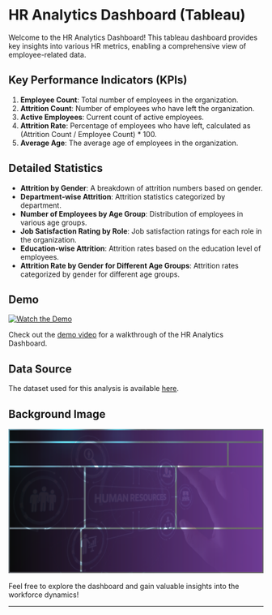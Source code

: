 # HR Analytics Dashboard (Tableau)

Welcome to the HR Analytics Dashboard! This tableau dashboard provides key insights into various HR metrics, enabling a comprehensive view of employee-related data.

## Key Performance Indicators (KPIs)

1. **Employee Count**: Total number of employees in the organization.
2. **Attrition Count**: Number of employees who have left the organization.
3. **Active Employees**: Current count of active employees.
4. **Attrition Rate**: Percentage of employees who have left, calculated as (Attrition Count / Employee Count) * 100.
5. **Average Age**: The average age of employees in the organization.

## Detailed Statistics

- **Attrition by Gender**: A breakdown of attrition numbers based on gender.
- **Department-wise Attrition**: Attrition statistics categorized by department.
- **Number of Employees by Age Group**: Distribution of employees in various age groups.
- **Job Satisfaction Rating by Role**: Job satisfaction ratings for each role in the organization.
- **Education-wise Attrition**: Attrition rates based on the education level of employees.
- **Attrition Rate by Gender for Different Age Groups**: Attrition rates categorized by gender for different age groups.

## Demo

[![Watch the Demo](PLACEHOLDER_FOR_DEMO_THUMBNAIL)](LINK_TO_DEMO_VIDEO)

Check out the [demo video](LINK_TO_DEMO_VIDEO) for a walkthrough of the HR Analytics Dashboard.

## Data Source

The dataset used for this analysis is available [here]([LINK_TO_DATASET](https://github.com/Sayan-15/HR_Analytics_Dashboard/blob/main/HR%20Data.xlsx)).

## Background Image

![Background Image](https://github.com/Sayan-15/HR_Analytics_Dashboard/blob/main/HR%20background.png)

Feel free to explore the dashboard and gain valuable insights into the workforce dynamics!

---


